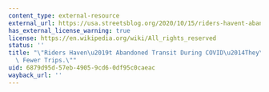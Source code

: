 ```yaml
---
content_type: external-resource
external_url: https://usa.streetsblog.org/2020/10/15/riders-havent-abandoned-transit-during-covid-theyre-taking-fewer-trips-report/
has_external_license_warning: true
license: https://en.wikipedia.org/wiki/All_rights_reserved
status: ''
title: "\"Riders Haven\u2019t Abandoned Transit During COVID\u2014They\u2019re Taking\
  \ Fewer Trips.\""
uid: 6879d95d-57eb-4905-9cd6-0df95c0caeac
wayback_url: ''
---
```

